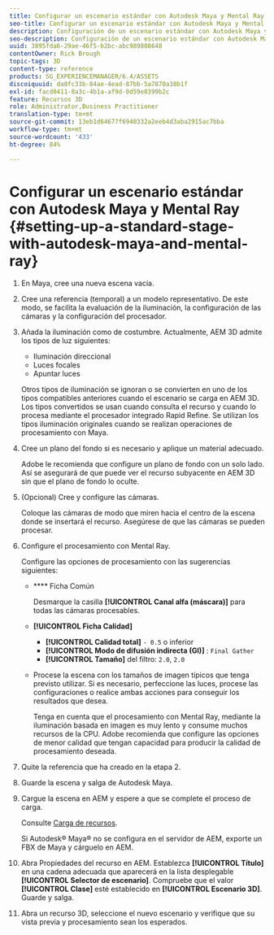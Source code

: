 ```yaml
---
title: Configurar un escenario estándar con Autodesk Maya y Mental Ray
seo-title: Configurar un escenario estándar con Autodesk Maya y Mental Ray
description: Configuración de un escenario estándar con Autodesk Maya y Mental Ray
seo-description: Configuración de un escenario estándar con Autodesk Maya y Mental Ray
uuid: 3895fda6-29ae-46f5-b2bc-abc989808648
contentOwner: Rick Brough
topic-tags: 3D
content-type: reference
products: SG_EXPERIENCEMANAGER/6.4/ASSETS
discoiquuid: da8fc33b-84ae-4ead-87bb-5a7870a38b1f
exl-id: facd0411-8a3c-4b1a-af9d-0d59e0399b2c
feature: Recursos 3D
role: Administrator,Business Practitioner
translation-type: tm+mt
source-git-commit: 13eb1d64677f6940332a2eeb4d3aba2915ac7bba
workflow-type: tm+mt
source-wordcount: '433'
ht-degree: 84%

---
```


# Configurar un escenario estándar con Autodesk Maya y Mental Ray {#setting-up-a-standard-stage-with-autodesk-maya-and-mental-ray}

1. En Maya, cree una nueva escena vacía.
1. Cree una referencia (temporal) a un modelo representativo. De este modo, se facilita la evaluación de la iluminación, la configuración de las cámaras y la configuración del procesador.

1. Añada la iluminación como de costumbre. Actualmente, AEM 3D admite los tipos de luz siguientes:

   * Iluminación direccional
   * Luces focales
   * Apuntar luces 

   Otros tipos de iluminación se ignoran o se convierten en uno de los tipos compatibles anteriores cuando el escenario se carga en AEM 3D. Los tipos convertidos se usan cuando consulta el recurso y cuando lo procesa mediante el procesador integrado Rapid Refine. Se utilizan los tipos iluminación originales cuando se realizan operaciones de procesamiento con Maya.

1. Cree un plano del fondo si es necesario y aplique un material adecuado.

   Adobe le recomienda que configure un plano de fondo con un solo lado. Así se asegurará de que puede ver el recurso subyacente en AEM 3D sin que el plano de fondo lo oculte.

1. (Opcional) Cree y configure las cámaras.

   Coloque las cámaras de modo que miren hacia el centro de la escena donde se insertará el recurso. Asegúrese de que las cámaras se pueden procesar.

1. Configure el procesamiento con Mental Ray.

   Configure las opciones de procesamiento con las sugerencias siguientes:

   * **** Ficha Común

      Desmarque la casilla **[!UICONTROL Canal alfa (máscara)]** para todas las cámaras procesables.

   * **[!UICONTROL Ficha Calidad]**

      * **[!UICONTROL Calidad total]** `- 0.5` o inferior
      * **[!UICONTROL Modo de difusión indirecta (GI)]** :  `Final Gather`
      * **[!UICONTROL Tamaño]**  del filtro:  `2.0`,  `2.0`
   * Procese la escena con los tamaños de imagen típicos que tenga previsto utilizar. Si es necesario, perfeccione las luces, procese las configuraciones o realice ambas acciones para conseguir los resultados que desea.

      Tenga en cuenta que el procesamiento con Mental Ray, mediante la iluminación basada en imagen es muy lento y consume muchos recursos de la CPU. Adobe recomienda que configure las opciones de menor calidad que tengan capacidad para producir la calidad de procesamiento deseada.


1. Quite la referencia que ha creado en la etapa 2. 

1. Guarde la escena y salga de Autodesk Maya.
1. Cargue la escena en AEM y espere a que se complete el proceso de carga.

   Consulte [Carga de recursos](managing-assets-touch-ui.md#uploading-assets).

   Si Autodesk® Maya® no se configura en el servidor de AEM, exporte un FBX de Maya y cárguelo en AEM.

1. Abra Propiedades del recurso en AEM. Establezca **[!UICONTROL Título]** en una cadena adecuada que aparecerá en la lista desplegable **[!UICONTROL Selector de escenario]**. Compruebe que el valor **[!UICONTROL Clase]** esté establecido en **[!UICONTROL Escenario 3D]**. Guarde y salga.
1. Abra un recurso 3D, seleccione el nuevo escenario y verifique que su vista previa y procesamiento sean los esperados.
